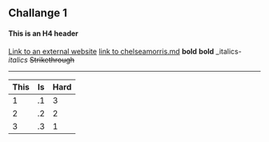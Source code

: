 ## Challange 1
#### This is an H4 header
[Link to an external website](https://www.quora.com/Why-is-Git-so-hard-to-learn)
[link to chelseamorris.md](9https://github.com/camorris21/Challange-1/blob/master/chelseamorris.md) 
**bold**
__bold__
_italics-
*italics* 
~~Strikethrough~~
_______________________________________ 


| This | Is | Hard |
|------|----|------|
| 1    | .1 | 3    |
| 2    | .2 | 2    |
| 3    | .3 | 1    |
